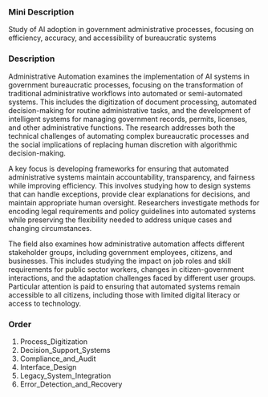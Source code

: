 ### Mini Description

Study of AI adoption in government administrative processes, focusing on efficiency, accuracy, and accessibility of bureaucratic systems

### Description

Administrative Automation examines the implementation of AI systems in government bureaucratic processes, focusing on the transformation of traditional administrative workflows into automated or semi-automated systems. This includes the digitization of document processing, automated decision-making for routine administrative tasks, and the development of intelligent systems for managing government records, permits, licenses, and other administrative functions. The research addresses both the technical challenges of automating complex bureaucratic processes and the social implications of replacing human discretion with algorithmic decision-making.

A key focus is developing frameworks for ensuring that automated administrative systems maintain accountability, transparency, and fairness while improving efficiency. This involves studying how to design systems that can handle exceptions, provide clear explanations for decisions, and maintain appropriate human oversight. Researchers investigate methods for encoding legal requirements and policy guidelines into automated systems while preserving the flexibility needed to address unique cases and changing circumstances.

The field also examines how administrative automation affects different stakeholder groups, including government employees, citizens, and businesses. This includes studying the impact on job roles and skill requirements for public sector workers, changes in citizen-government interactions, and the adaptation challenges faced by different user groups. Particular attention is paid to ensuring that automated systems remain accessible to all citizens, including those with limited digital literacy or access to technology.

### Order

1. Process_Digitization
2. Decision_Support_Systems
3. Compliance_and_Audit
4. Interface_Design
5. Legacy_System_Integration
6. Error_Detection_and_Recovery
